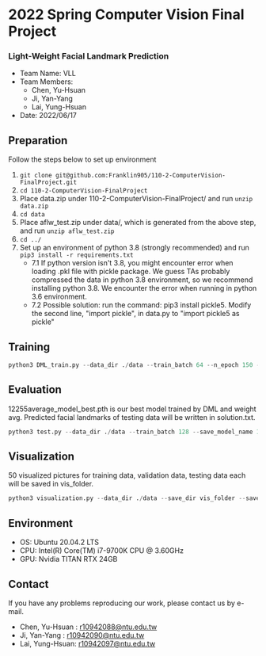 # 2022 Spring Computer Vision Final Project
### Light-Weight Facial Landmark Prediction
 - Team Name: VLL
 - Team Members:
	- Chen, Yu-Hsuan
	- Ji, Yan-Yang
	- Lai, Yung-Hsuan
 - Date: 2022/06/17
  
  
## Preparation
Follow the steps below to set up environment
1. `git clone git@github.com:Franklin905/110-2-ComputerVision-FinalProject.git`
2. `cd 110-2-ComputerVision-FinalProject`
3. Place data.zip under 110-2-ComputerVision-FinalProject/ and run `unzip data.zip`
4. `cd data`
5. Place aflw_test.zip under data/, which is generated from the above step, and run `unzip aflw_test.zip`
6. `cd ../`
7. Set up an environment of python 3.8 (strongly recommended) and run `pip3 install -r requirements.txt`
    - 7.1 If python version isn't 3.8, you might encounter error when loading .pkl file with pickle package. We guess TAs probably compressed the data in python 3.8 environment, so we recommend installing python 3.8. We encounter the error when running in python 3.6 environment.
    - 7.2 Possible solution: run the command: pip3 install pickle5. Modify the second line, "import pickle", in data.py to "import pickle5 as pickle"
  
  
## Training
```python
python3 DML_train.py --data_dir ./data --train_batch 64 --n_epoch 150 --lr_min 0.0025 --save_model_name rConvNext.pth
```


## Evaluation
12255average_model_best.pth is our best model trained by DML and weight avg.
Predicted facial landmarks of testing data will be written in solution.txt.
```python
python3 test.py --data_dir ./data --train_batch 128 --save_model_name 12255average_model_best.pth
```


## Visualization
50 visualized pictures for training data, validation data, testing data each will be saved in vis_folder.
```python
python3 visualization.py --data_dir ./data --save_dir vis_folder --save_model_name 12255average_model_best.pth --num_pic 50
```


## Environment
 - OS:  Ubuntu 20.04.2 LTS
 - CPU: Intel(R) Core(TM) i7-9700K CPU @ 3.60GHz
 - GPU: Nvidia TITAN RTX 24GB


## Contact
If you have any problems reproducing our work, please contact us by e-mail.
 - Chen, Yu-Hsuan : r10942088@ntu.edu.tw
 - Ji, Yan-Yang   : r10942090@ntu.edu.tw
 - Lai, Yung-Hsuan: r10942097@ntu.edu.tw
